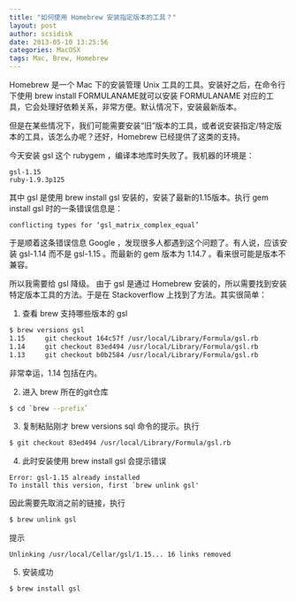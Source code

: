 ```yaml
---
title: "如何使用 Homebrew 安装指定版本的工具？"
layout: post
author: scsidisk
date: 2013-05-10 13:25:56
categories: MacOSX
tags: Mac, Brew, Homebrew
---
```


Homebrew 是一个 Mac 下的安装管理 Unix 工具的工具。安装好之后，在命令行下使用 brew install FORMULANAME就可以安装 FORMULANAME 对应的工具，它会处理好依赖关系，非常方便。默认情况下，安装最新版本。

但是在某些情况下，我们可能需要安装“旧”版本的工具，或者说安装指定/特定版本的工具，该怎么办呢？还好，Homebrew 已经提供了这类的支持。

今天安装 gsl 这个 rubygem ，编译本地库时失败了。我机器的环境是：

```
gsl-1.15
ruby-1.9.3p125
```

其中 gsl 是使用 brew install gsl 安装的，安装了最新的1.15版本。执行 gem install gsl 时的一条错误信息是：

```
conflicting types for ‘gsl_matrix_complex_equal’
```

于是顺着这条错误信息 Google ，发现很多人都遇到这个问题了。有人说，应该安装 gsl-1.14 而不是 gsl-1.15 。而最新的 gem 版本为 1.14.7 。看来很可能是版本不兼容。

所以我需要给 gsl 降级。 由于 gsl 是通过 Homebrew 安装的，所以需要找到安装特定版本工具的方法。于是在 Stackoverflow 上找到了方法。其实很简单：

1. 查看 brew 支持哪些版本的 gsl

```bash
$ brew versions gsl
1.15     git checkout 164c57f /usr/local/Library/Formula/gsl.rb
1.14     git checkout 83ed494 /usr/local/Library/Formula/gsl.rb
1.13     git checkout b0b2584 /usr/local/Library/Formula/gsl.rb
```

非常幸运，1.14 包括在内。

2. 进入 brew 所在的git仓库

```bash
$ cd `brew --prefix`
```

3. 复制粘贴刚才 brew versions sql 命令的提示。执行

```bash
$ git checkout 83ed494 /usr/local/Library/Formula/gsl.rb
```

4. 此时安装使用 brew install gsl 会提示错误

```
Error: gsl-1.15 already installed
To install this version, first `brew unlink gsl'
```

因此需要先取消之前的链接，执行

```bash
$ brew unlink gsl
```

提示

```
Unlinking /usr/local/Cellar/gsl/1.15... 16 links removed
```

5. 安装成功

```bash
$ brew install gsl
```
